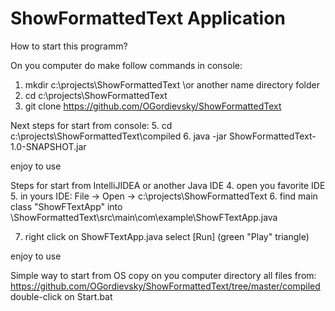 # ShowFormattedText Application
How to start this programm?

On you computer do make follow commands in console:
1. mkdir c:\projects\ShowFormattedText \\or another name directory folder
2. cd c:\projects\ShowFormattedText
3. git clone https://github.com/OGordievsky/ShowFormattedText
   
Next steps for start from console:
5. cd c:\projects\ShowFormattedText\compiled
6. java -jar ShowFormattedText-1.0-SNAPSHOT.jar
   
enjoy to use

Steps for start from IntelliJIDEA or another Java IDE
4. open you favorite IDE
5. in yours IDE: File -> Open -> c:\projects\ShowFormattedText
6. find main class "ShowFTextApp" into \ShowFormattedText\src\main\com\example\ShowFTextApp.java

7. right click on ShowFTextApp.java select [Run] (green "Play" triangle)

enjoy to use

Simple way to start from OS
copy on you computer directory all files from:
https://github.com/OGordievsky/ShowFormattedText/tree/master/compiled
double-click on Start.bat